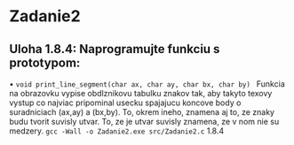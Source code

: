# Zadanie2

## Uloha 1.8.4: Naprogramujte funkciu s prototypom: 
• `void print_line_segment(char ax, char ay, char bx, char by) `
Funkcia na obrazovku vypise obdlznikovu tabulku znakov tak, aby takyto texovy vystup co najviac pripominal usecku 
spajajucu koncove body o suradniciach (ax,ay) a (bx,by). To, okrem ineho, znamena aj to, ze znaky budu tvorit suvisly utvar.
To, ze je utvar suvisly znamena, ze v nom nie su medzery.
`gcc -Wall -o Zadanie2.exe src/Zadanie2.c`
1.8.4

